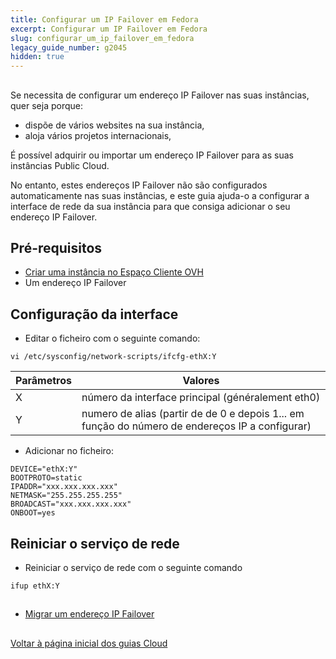 ```yaml
---
title: Configurar um IP Failover em Fedora
excerpt: Configurar um IP Failover em Fedora
slug: configurar_um_ip_failover_em_fedora
legacy_guide_number: g2045
hidden: true
---
```



## 
Se necessita de configurar um endereço IP Failover nas suas instâncias, quer seja porque:

- dispõe de vários websites na sua instância,
- aloja vários projetos internacionais,

É possível adquirir ou importar um endereço IP Failover para as suas instâncias Public Cloud.

No entanto, estes endereços IP Failover não são configurados automaticamente nas suas instâncias, e este guia ajuda-o a configurar a interface de rede da sua instância para que consiga adicionar o seu endereço IP Failover.


## Pré-requisitos

- [Criar uma instância no Espaço Cliente OVH]({legacy}1775)
- Um endereço IP Failover




## Configuração da interface

- Editar o ficheiro com o seguinte comando:

```
vi /etc/sysconfig/network-scripts/ifcfg-ethX:Y
```



|Parâmetros|Valores|
|---|---|
|X|número da interface principal (généralement eth0)|
|Y|numero de alias (partir de de 0 e depois 1... em função do número de endereços IP a configurar)|



- Adicionar no ficheiro:

```
DEVICE="ethX:Y"
BOOTPROTO=static
IPADDR="xxx.xxx.xxx.xxx"
NETMASK="255.255.255.255"
BROADCAST="xxx.xxx.xxx.xxx"
ONBOOT=yes
```





## Reiniciar o serviço de rede

- Reiniciar o serviço de rede com o seguinte comando

```
ifup ethX:Y
```





## 

- [Migrar um endereço IP Failover]({legacy}1890)




## 
[Voltar à página inicial dos guias Cloud]({legacy}1785)

